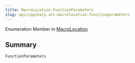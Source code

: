 ```yaml
---
title: MacroLocation.FunctionParameters
slug: api/cppsharp.ast.macrolocation.functionparameters
---
```

Enumeration Member in [MacroLocation](/api/cppsharp/ast/macrolocation)

## Summary



```csharp
FunctionParameters
```

